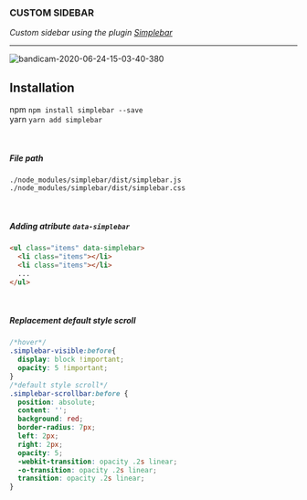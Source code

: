 ### CUSTOM SIDEBAR



*Custom sidebar using the plugin [Simplebar](https://github.com/Grsmto/simplebar)*

---
![bandicam-2020-06-24-15-03-40-380](https://user-images.githubusercontent.com/16353858/85553067-49ba8c00-b62c-11ea-9d4c-5ac458334327.gif)

## Installation <br>
npm `npm install simplebar --save` <br>
yarn `yarn add simplebar`

<br>

##### File path <br>
`./node_modules/simplebar/dist/simplebar.js` <br>
`./node_modules/simplebar/dist/simplebar.css`

<br>

##### Adding atribute `data-simplebar`<br>
```html
<ul class="items" data-simplebar>
  <li class="items"></li>
  <li class="items"></li>
  ...
</ul>                   
```

<br>

##### Replacement default style scroll <br>

```css
/*hover*/
.simplebar-visible:before{
  display: block !important;
  opacity: 5 !important;
}
/*default style scroll*/
.simplebar-scrollbar:before {
  position: absolute;
  content: '';
  background: red;
  border-radius: 7px;
  left: 2px;
  right: 2px;
  opacity: 5;
  -webkit-transition: opacity .2s linear;
  -o-transition: opacity .2s linear;
  transition: opacity .2s linear;
}
```

